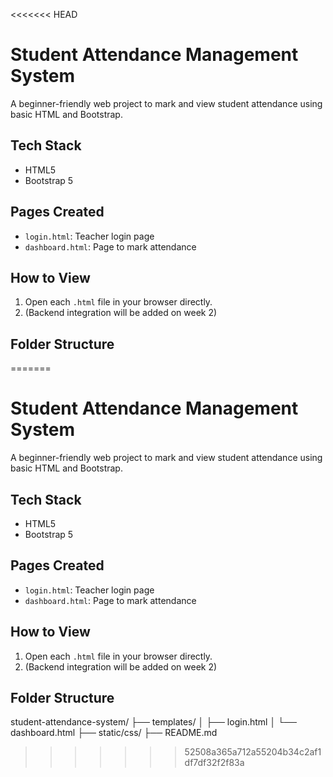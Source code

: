 <<<<<<< HEAD
# Student Attendance Management System

A beginner-friendly web project to mark and view student attendance using basic HTML and Bootstrap.

## Tech Stack
- HTML5
- Bootstrap 5

## Pages Created
- `login.html`: Teacher login page
- `dashboard.html`: Page to mark attendance

## How to View
1. Open each `.html` file in your browser directly.
2. (Backend integration will be added on week 2)

## Folder Structure
=======
# Student Attendance Management System

A beginner-friendly web project to mark and view student attendance using basic HTML and Bootstrap.

## Tech Stack
- HTML5
- Bootstrap 5

## Pages Created
- `login.html`: Teacher login page
- `dashboard.html`: Page to mark attendance

## How to View
1. Open each `.html` file in your browser directly.
2. (Backend integration will be added on week 2)

## Folder Structure

student-attendance-system/
├── templates/
│ ├── login.html
│ └── dashboard.html
├── static/css/
├── README.md
>>>>>>> 52508a365a712a55204b34c2af1df7df32f2f83a
